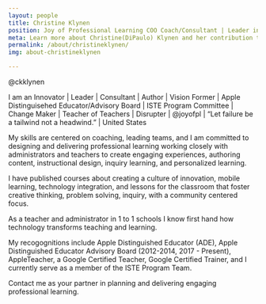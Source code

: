 ```yaml
---
layout: people
title: Christine Klynen
position: Joy of Professional Learning COO Coach/Consultant | Leader in Educational Technology | United States
meta: Learn more about Christine(DiPaulo) Klynen and her contribution to the Joy of Professional Learning
permalink: /about/christineklynen/
img: about-christineklynen

---
```

@ckklynen 

I am an Innovator |  Leader | Consultant | Author | Vision Former | Apple Distinguisehed Educator/Advisory Board |  ISTE Program Committee | Change Maker | Teacher of Teachers | Disrupter | @joyofpl | “Let failure be a tailwind not a headwind.” | United States

My skills are centered on coaching, leading teams, and I am committed to designing and delivering professional learning working closely with administrators and teachers to create engaging experiences, authoring content, instructional design, inquiry learning, and personalized learning. 

I have published courses about creating a culture of innovation, mobile learning, technology integration, and lessons for the classroom that foster creative thinking, problem solving, inquiry, with a community centered focus.

As a teacher and administrator in 1 to 1 schools I know first hand how technology transforms teaching and learning.

My recogognitions include Apple Distinguished Educator (ADE), Apple Distinguished Educator Advisory Board (2012-2014, 2017 - Present), AppleTeacher, a Google Certified Teacher, Google Certified Trainer, and I currently serve as a member of the ISTE Program Team.

Contact me as your partner in planning and delivering engaging professional learning.
